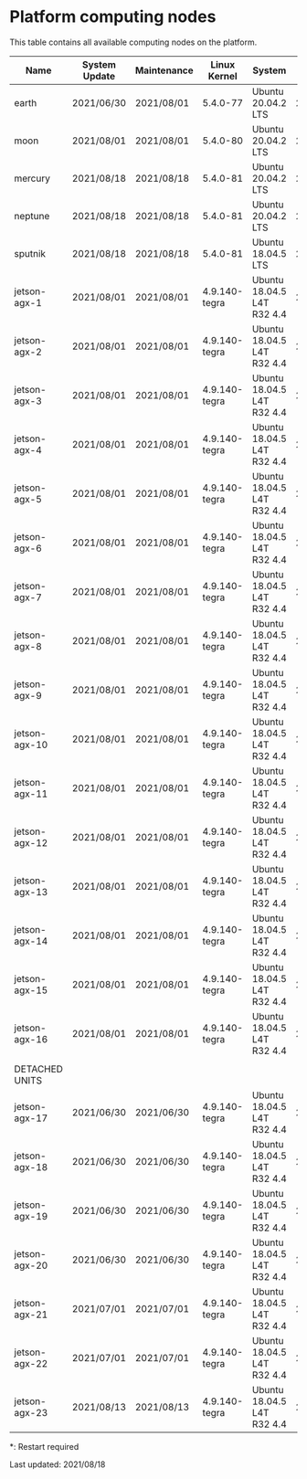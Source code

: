 Platform computing nodes
========================

This table contains all available computing nodes on the platform.

| Name             | System Update | Maintenance | Linux Kernel  | System                     | Docker  |
|------------------|---------------|-------------|---------------|----------------------------|---------|
| earth            | 2021/06/30    | 2021/08/01  | 5.4.0-77      | Ubuntu 20.04.2 LTS         | 20.10.2 |
| moon             | 2021/08/01    | 2021/08/01  | 5.4.0-80      | Ubuntu 20.04.2 LTS         | 20.10.2 |
| mercury          | 2021/08/18    | 2021/08/18  | 5.4.0-81      | Ubuntu 20.04.2 LTS         | 20.10.7 |
| neptune          | 2021/08/18    | 2021/08/18  | 5.4.0-81      | Ubuntu 20.04.2 LTS         | 20.10.7 |
| sputnik          | 2021/08/18    | 2021/08/18  | 5.4.0-81      | Ubuntu 18.04.5 LTS         | 20.10.8 |
| jetson-agx-1     | 2021/08/01    | 2021/08/01  | 4.9.140-tegra | Ubuntu 18.04.5 L4T R32 4.4 | 20.10.2 |
| jetson-agx-2     | 2021/08/01    | 2021/08/01  | 4.9.140-tegra | Ubuntu 18.04.5 L4T R32 4.4 | 20.10.2 |
| jetson-agx-3     | 2021/08/01    | 2021/08/01  | 4.9.140-tegra | Ubuntu 18.04.5 L4T R32 4.4 | 20.10.2 |
| jetson-agx-4     | 2021/08/01    | 2021/08/01  | 4.9.140-tegra | Ubuntu 18.04.5 L4T R32 4.4 | 20.10.2 |
| jetson-agx-5     | 2021/08/01    | 2021/08/01  | 4.9.140-tegra | Ubuntu 18.04.5 L4T R32 4.4 | 20.10.2 |
| jetson-agx-6     | 2021/08/01    | 2021/08/01  | 4.9.140-tegra | Ubuntu 18.04.5 L4T R32 4.4 | 20.10.2 |
| jetson-agx-7     | 2021/08/01    | 2021/08/01  | 4.9.140-tegra | Ubuntu 18.04.5 L4T R32 4.4 | 20.10.2 |
| jetson-agx-8     | 2021/08/01    | 2021/08/01  | 4.9.140-tegra | Ubuntu 18.04.5 L4T R32 4.4 | 20.10.2 |
| jetson-agx-9     | 2021/08/01    | 2021/08/01  | 4.9.140-tegra | Ubuntu 18.04.5 L4T R32 4.4 | 20.10.2 |
| jetson-agx-10    | 2021/08/01    | 2021/08/01  | 4.9.140-tegra | Ubuntu 18.04.5 L4T R32 4.4 | 20.10.2 |
| jetson-agx-11    | 2021/08/01    | 2021/08/01  | 4.9.140-tegra | Ubuntu 18.04.5 L4T R32 4.4 | 20.10.2 |
| jetson-agx-12    | 2021/08/01    | 2021/08/01  | 4.9.140-tegra | Ubuntu 18.04.5 L4T R32 4.4 | 20.10.2 |
| jetson-agx-13    | 2021/08/01    | 2021/08/01  | 4.9.140-tegra | Ubuntu 18.04.5 L4T R32 4.4 | 20.10.2 |
| jetson-agx-14    | 2021/08/01    | 2021/08/01  | 4.9.140-tegra | Ubuntu 18.04.5 L4T R32 4.4 | 20.10.2 |
| jetson-agx-15    | 2021/08/01    | 2021/08/01  | 4.9.140-tegra | Ubuntu 18.04.5 L4T R32 4.4 | 20.10.2 |
| jetson-agx-16    | 2021/08/01    | 2021/08/01  | 4.9.140-tegra | Ubuntu 18.04.5 L4T R32 4.4 | 20.10.2 |
|                  |               |             |               |                            |         |
| DETACHED UNITS   |               |             |               |                            |         |
| jetson-agx-17    | 2021/06/30    | 2021/06/30  | 4.9.140-tegra | Ubuntu 18.04.5 L4T R32 4.4 | 20.10.2 |
| jetson-agx-18    | 2021/06/30    | 2021/06/30  | 4.9.140-tegra | Ubuntu 18.04.5 L4T R32 4.4 | 20.10.2 |
| jetson-agx-19    | 2021/06/30    | 2021/06/30  | 4.9.140-tegra | Ubuntu 18.04.5 L4T R32 4.4 | 20.10.2 |
| jetson-agx-20    | 2021/06/30    | 2021/06/30  | 4.9.140-tegra | Ubuntu 18.04.5 L4T R32 4.4 | 20.10.2 |
| jetson-agx-21    | 2021/07/01    | 2021/07/01  | 4.9.140-tegra | Ubuntu 18.04.5 L4T R32 4.4 | 20.10.2 |
| jetson-agx-22    | 2021/07/01    | 2021/07/01  | 4.9.140-tegra | Ubuntu 18.04.5 L4T R32 4.4 | 20.10.2 |
| jetson-agx-23    | 2021/08/13    | 2021/08/13  | 4.9.140-tegra | Ubuntu 18.04.5 L4T R32 4.4 | 20.10.2 |

*: Restart required

Last updated: 2021/08/18